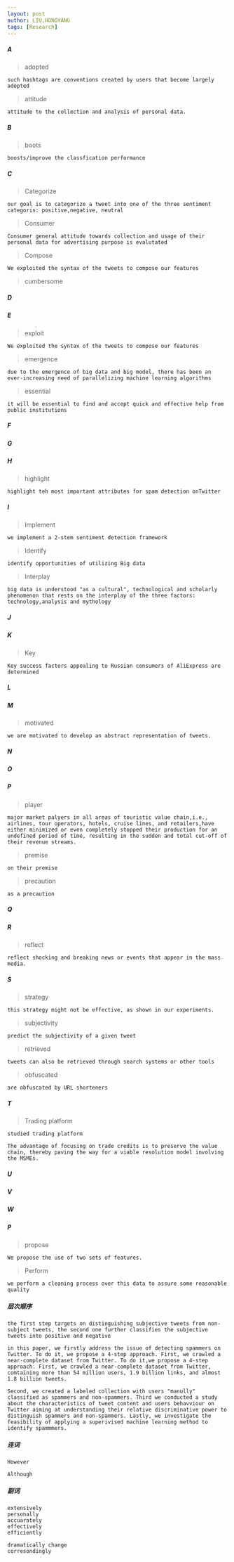 ```yaml
---
layout: post
author: LIU,HONGYANG
tags: [Research]
---
```




##### A

> adopted 

```
such hashtags are conventions created by users that become largely adopted
```

> attitude

```
attitude to the collection and analysis of personal data.
```



##### B

> boots

```
boosts/improve the classfication performance
```





##### C



> Categorize

```
our goal is to categorize a tweet into one of the three sentiment categoris: positive,negative, neutral
```



> Consumer



```
Consumer general attitude towards collection and usage of their personal data for advertising purpose is evalutated 
```







> Compose



```
We exploited the syntax of the tweets to compose our features
```



> cumbersome







##### D





##### E



> exploit

```
We exploited the syntax of the tweets to compose our features
```



> emergence



```
due to the emergence of big data and big model, there has been an ever-increasing need of parallelizing machine learning algorithms
```



> essential



```
it will be essential to find and accept quick and effective help from public institutions
```





##### F



##### G



##### H

> highlight



```
highlight teh most important attributes for spam detection onTwitter
```





##### I

> Implement

```
we implement a 2-stem sentiment detection framework
```

> Identify

```
identify opportunities of utilizing Big data
```

> Interplay

```
big data is understood "as a cultural", technological and scholarly phenomenon that rests on the interplay of the three factors: technology,analysis and mythology
```







##### J



##### K

> Key



```
Key success factors appealing to Russian consumers of AliExpress are determined
```







##### L



##### M



> motivated

```
we are motivated to develop an abstract representation of tweets.
```







##### N



##### O



##### P

> player



```
major market palyers in all areas of touristic value chain,i.e., airlines, tour operators, hotels, cruise lines, and retailers,have either minimized or even completely stopped their production for an undefined period of time, resulting in the sudden and total cut-off of their revenue streams. 
```



> premise



```
on their premise
```



> precaution

```
as a precaution
```







##### Q



##### R

> reflect



```
reflect shocking and breaking news or events that appear in the mass media.
```



##### S



> strategy

```
this strategy might not be effective, as shown in our experiments.
```



> subjectivity

```
predict the subjectivity of a given tweet
```



> retrieved

```
tweets can also be retrieved through search systems or other tools
```



> obfuscated

```
are obfuscated by URL shorteners
```





##### T

> Trading platform



```
studied trading platform
```



> 

```
The advantage of focusing on trade credits is to preserve the value chain, thereby paving the way for a viable resolution model involving the MSMEs.
```



##### U

##### V



##### W













##### P



> propose

```
We propose the use of two sets of features.
```



> Perform



```
we perform a cleaning process over this data to assure some reasonable quality
```





##### 层次顺序

```
the first step targets on distinguishing subjective tweets from non-subject tweets, the second one further classifies the subjective tweets into positive and negative
```



```
in this paper, we firstly address the issue of detecting spammers on Twitter. To do it, we propose a 4-step approach. First, we crawled a near-complete dataset from Twitter. To do it,we propose a 4-step approach. First, we crawled a near-complete dataset from Twitter, comtaining more than 54 million users, 1.9 billion links, and almost 1.8 billion tweets.

Second, we created a labeled collection with users "manully" classified as spammers and non-spammers. Third we conducted a study about the characteristics of tweet content and users behavviour on Twitter aiming at understanding their relative discriminative power to distinguish spammers and non-spammers. Lastly, we investigate the feasibility of applying a superivised machine learning method to identify spammmers.
```





##### 连词

```
However

Although
```



##### 副词



```
extensively
personally
accuarately
effectively
efficiently

dramatically change
corresondingly
```





